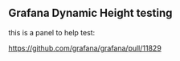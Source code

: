 ## Grafana Dynamic Height testing 

this is a panel to help test:

https://github.com/grafana/grafana/pull/11829
